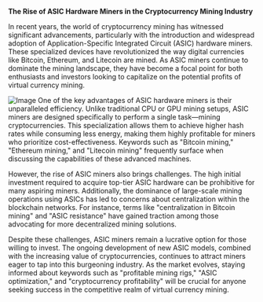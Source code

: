**The Rise of ASIC Hardware Miners in the Cryptocurrency Mining Industry**

In recent years, the world of cryptocurrency mining has witnessed significant advancements, particularly with the introduction and widespread adoption of Application-Specific Integrated Circuit (ASIC) hardware miners. These specialized devices have revolutionized the way digital currencies like Bitcoin, Ethereum, and Litecoin are mined. As ASIC miners continue to dominate the mining landscape, they have become a focal point for both enthusiasts and investors looking to capitalize on the potential profits of virtual currency mining.


![Image](https://github.com/user-attachments/assets/31692037-0104-4703-abd1-696b6a7dd41b)
One of the key advantages of ASIC hardware miners is their unparalleled efficiency. Unlike traditional CPU or GPU mining setups, ASIC miners are designed specifically to perform a single task—mining cryptocurrencies. This specialization allows them to achieve higher hash rates while consuming less energy, making them highly profitable for miners who prioritize cost-effectiveness. Keywords such as "Bitcoin mining," "Ethereum mining," and "Litecoin mining" frequently surface when discussing the capabilities of these advanced machines.

However, the rise of ASIC miners also brings challenges. The high initial investment required to acquire top-tier ASIC hardware can be prohibitive for many aspiring miners. Additionally, the dominance of large-scale mining operations using ASICs has led to concerns about centralization within the blockchain networks. For instance, terms like "centralization in Bitcoin mining" and "ASIC resistance" have gained traction among those advocating for more decentralized mining solutions.

Despite these challenges, ASIC miners remain a lucrative option for those willing to invest. The ongoing development of new ASIC models, combined with the increasing value of cryptocurrencies, continues to attract miners eager to tap into this burgeoning industry. As the market evolves, staying informed about keywords such as "profitable mining rigs," "ASIC optimization," and "cryptocurrency profitability" will be crucial for anyone seeking success in the competitive realm of virtual currency mining.